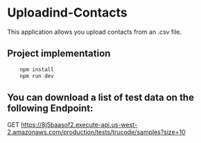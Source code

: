 # Uploadind-Contacts

This application allows you upload contacts from an .csv file.


## Project implementation

```bash
    npm install
    npm run dev
```
## You can download a list of test data on the following Endpoint:

GET
https://8j5baasof2.execute-api.us-west-2.amazonaws.com/production/tests/trucode/samples?size=10



